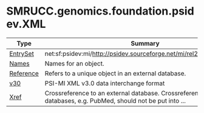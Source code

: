 ﻿
# SMRUCC.genomics.foundation.psidev.XML

|Type|Summary|
|----|-------|
|[EntrySet](./EntrySet.md)|net:sf:psidev:mi/http://psidev.sourceforge.net/mi/rel25/src/MIF25.xsd|
|[Names](./Names.md)|Names for an object.|
|[Reference](./Reference.md)|Refers to a unique object in an external database.|
|[v30](./v30.md)|PSI-MI XML v3.0 data interchange format|
|[Xref](./Xref.md)|Crossreference to an external database. Crossreferences to literature databases, e.g. PubMed, should not be put into ...|

